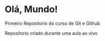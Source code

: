 # Olá, Mundo!
 Primeiro Repositorio do curso de Git e Github
 
Repositorio criado durante uma aula ao vivo
